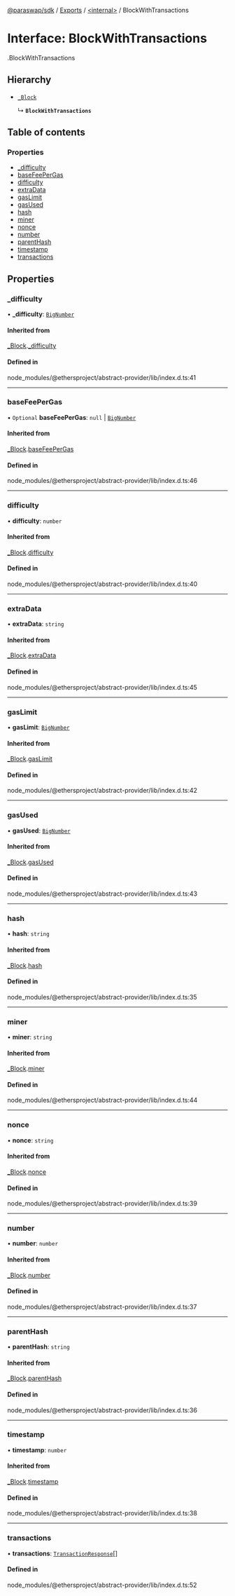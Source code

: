 [@paraswap/sdk](../README.md) / [Exports](../modules.md) / [<internal\>](../modules/internal_.md) / BlockWithTransactions

# Interface: BlockWithTransactions

[<internal>](../modules/internal_.md).BlockWithTransactions

## Hierarchy

- [`_Block`](internal_._Block.md)

  ↳ **`BlockWithTransactions`**

## Table of contents

### Properties

- [\_difficulty](internal_.BlockWithTransactions.md#_difficulty)
- [baseFeePerGas](internal_.BlockWithTransactions.md#basefeepergas)
- [difficulty](internal_.BlockWithTransactions.md#difficulty)
- [extraData](internal_.BlockWithTransactions.md#extradata)
- [gasLimit](internal_.BlockWithTransactions.md#gaslimit)
- [gasUsed](internal_.BlockWithTransactions.md#gasused)
- [hash](internal_.BlockWithTransactions.md#hash)
- [miner](internal_.BlockWithTransactions.md#miner)
- [nonce](internal_.BlockWithTransactions.md#nonce)
- [number](internal_.BlockWithTransactions.md#number)
- [parentHash](internal_.BlockWithTransactions.md#parenthash)
- [timestamp](internal_.BlockWithTransactions.md#timestamp)
- [transactions](internal_.BlockWithTransactions.md#transactions)

## Properties

### \_difficulty

• **\_difficulty**: [`BigNumber`](../classes/internal_.BigNumber-1.md)

#### Inherited from

[_Block](internal_._Block.md).[_difficulty](internal_._Block.md#_difficulty)

#### Defined in

node_modules/@ethersproject/abstract-provider/lib/index.d.ts:41

___

### baseFeePerGas

• `Optional` **baseFeePerGas**: ``null`` \| [`BigNumber`](../classes/internal_.BigNumber-1.md)

#### Inherited from

[_Block](internal_._Block.md).[baseFeePerGas](internal_._Block.md#basefeepergas)

#### Defined in

node_modules/@ethersproject/abstract-provider/lib/index.d.ts:46

___

### difficulty

• **difficulty**: `number`

#### Inherited from

[_Block](internal_._Block.md).[difficulty](internal_._Block.md#difficulty)

#### Defined in

node_modules/@ethersproject/abstract-provider/lib/index.d.ts:40

___

### extraData

• **extraData**: `string`

#### Inherited from

[_Block](internal_._Block.md).[extraData](internal_._Block.md#extradata)

#### Defined in

node_modules/@ethersproject/abstract-provider/lib/index.d.ts:45

___

### gasLimit

• **gasLimit**: [`BigNumber`](../classes/internal_.BigNumber-1.md)

#### Inherited from

[_Block](internal_._Block.md).[gasLimit](internal_._Block.md#gaslimit)

#### Defined in

node_modules/@ethersproject/abstract-provider/lib/index.d.ts:42

___

### gasUsed

• **gasUsed**: [`BigNumber`](../classes/internal_.BigNumber-1.md)

#### Inherited from

[_Block](internal_._Block.md).[gasUsed](internal_._Block.md#gasused)

#### Defined in

node_modules/@ethersproject/abstract-provider/lib/index.d.ts:43

___

### hash

• **hash**: `string`

#### Inherited from

[_Block](internal_._Block.md).[hash](internal_._Block.md#hash)

#### Defined in

node_modules/@ethersproject/abstract-provider/lib/index.d.ts:35

___

### miner

• **miner**: `string`

#### Inherited from

[_Block](internal_._Block.md).[miner](internal_._Block.md#miner)

#### Defined in

node_modules/@ethersproject/abstract-provider/lib/index.d.ts:44

___

### nonce

• **nonce**: `string`

#### Inherited from

[_Block](internal_._Block.md).[nonce](internal_._Block.md#nonce)

#### Defined in

node_modules/@ethersproject/abstract-provider/lib/index.d.ts:39

___

### number

• **number**: `number`

#### Inherited from

[_Block](internal_._Block.md).[number](internal_._Block.md#number)

#### Defined in

node_modules/@ethersproject/abstract-provider/lib/index.d.ts:37

___

### parentHash

• **parentHash**: `string`

#### Inherited from

[_Block](internal_._Block.md).[parentHash](internal_._Block.md#parenthash)

#### Defined in

node_modules/@ethersproject/abstract-provider/lib/index.d.ts:36

___

### timestamp

• **timestamp**: `number`

#### Inherited from

[_Block](internal_._Block.md).[timestamp](internal_._Block.md#timestamp)

#### Defined in

node_modules/@ethersproject/abstract-provider/lib/index.d.ts:38

___

### transactions

• **transactions**: [`TransactionResponse`](internal_.TransactionResponse.md)[]

#### Defined in

node_modules/@ethersproject/abstract-provider/lib/index.d.ts:52
